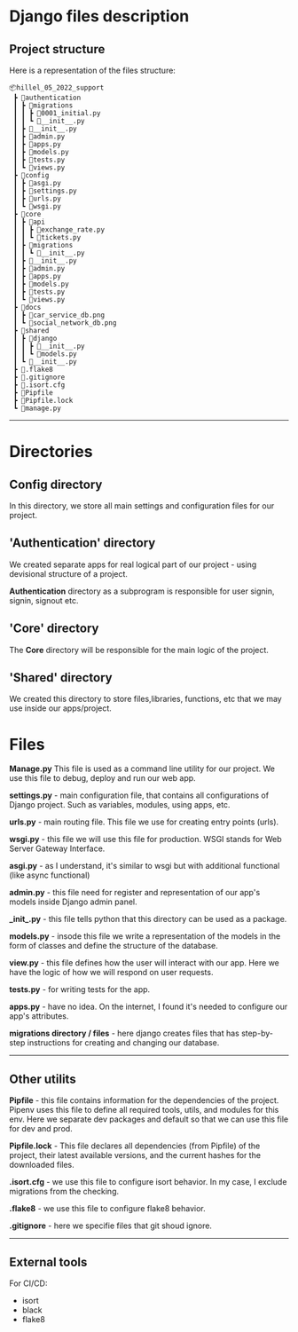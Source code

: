 # Django files description

## Project structure
Here is a representation of the files structure:
```
📦hillel_05_2022_support
 ┣ 📂authentication
 ┃ ┣ 📂migrations
 ┃ ┃ ┣ 📜0001_initial.py
 ┃ ┃ ┗ 📜__init__.py
 ┃ ┣ 📜__init__.py
 ┃ ┣ 📜admin.py
 ┃ ┣ 📜apps.py
 ┃ ┣ 📜models.py
 ┃ ┣ 📜tests.py
 ┃ ┗ 📜views.py
 ┣ 📂config
 ┃ ┣ 📜asgi.py
 ┃ ┣ 📜settings.py
 ┃ ┣ 📜urls.py
 ┃ ┗ 📜wsgi.py
 ┣ 📂core
 ┃ ┣ 📂api
 ┃ ┃ ┣ 📜exchange_rate.py
 ┃ ┃ ┗ 📜tickets.py
 ┃ ┣ 📂migrations
 ┃ ┃ ┗ 📜__init__.py
 ┃ ┣ 📜__init__.py
 ┃ ┣ 📜admin.py
 ┃ ┣ 📜apps.py
 ┃ ┣ 📜models.py
 ┃ ┣ 📜tests.py
 ┃ ┗ 📜views.py
 ┣ 📂docs
 ┃ ┣ 📜car_service_db.png
 ┃ ┗ 📜social_network_db.png
 ┣ 📂shared
 ┃ ┣ 📂django
 ┃ ┃ ┣ 📜__init__.py
 ┃ ┃ ┗ 📜models.py
 ┃ ┗ 📜__init__.py
 ┣ 📜.flake8
 ┣ 📜.gitignore
 ┣ 📜.isort.cfg
 ┣ 📜Pipfile
 ┣ 📜Pipfile.lock
 ┗ 📜manage.py
```
------

# Directories 

## Config directory

In this directory, we store all main settings and configuration files for our project.

## 'Authentication' directory

We created separate apps for real logical part of our project - using devisional structure of a project.

**Authentication** directory as a subprogram is responsible for user signin, signin, signout etc.

## 'Core' directory

The **Core** directory will be responsible for the main logic of the project.

## 'Shared' directory
We created this directory to store files,libraries, functions, etc that we may use inside our apps/project.


# Files

**Manage.py** This file is used as a command line utility for our project. We use this file to debug, deploy and run our web app.

**settings.py** - main configuration file, that contains all configurations of Django project. Such as variables, modules, using apps, etc.

**urls.py** - main routing file. This file we use for creating entry points (urls).

**wsgi.py** - this file we will use this file for production. WSGI stands for Web Server Gateway Interface.

**asgi.py** - as I understand, it's similar to wsgi but with additional functional (like async functional)

**admin.py** - this file need for register and representation of our app's models inside Django admin panel.

 **\_init\_.py** - this file tells python that this directory can be used as a package.

 **models.py** - insode this file we write a representation of the models in the form of classes and define the structure of the database.

 **view.py** - this file defines how the user will interact with our app. Here we have the logic of how we will respond on user requests.

 **tests.py** - for writing tests for the app. 

 **apps.py** - have no idea. On the internet, I found it's needed to configure our app's attributes.

 **migrations directory / files** -  here django creates files that has step-by-step instructions for creating and changing our database.

------

## Other utilits

**Pipfile** - this file contains information for the dependencies of the project. Pipenv uses this file to define all required tools, utils, and modules for this env.  Here we separate dev packages and default so that we can use this file for dev and prod. 

**Pipfile.lock** - This file declares all dependencies (from Pipfile) of the project, their latest available versions, and the current hashes for the downloaded files. 

**.isort.cfg** - we use this file to configure isort behavior. In my case, I exclude migrations from the checking.

**.flake8** - we use this file to configure flake8 behavior.

**.gitignore** - here we specifie files that git shoud ignore.

---

## External tools

For CI/CD:
- isort
- black
- flake8